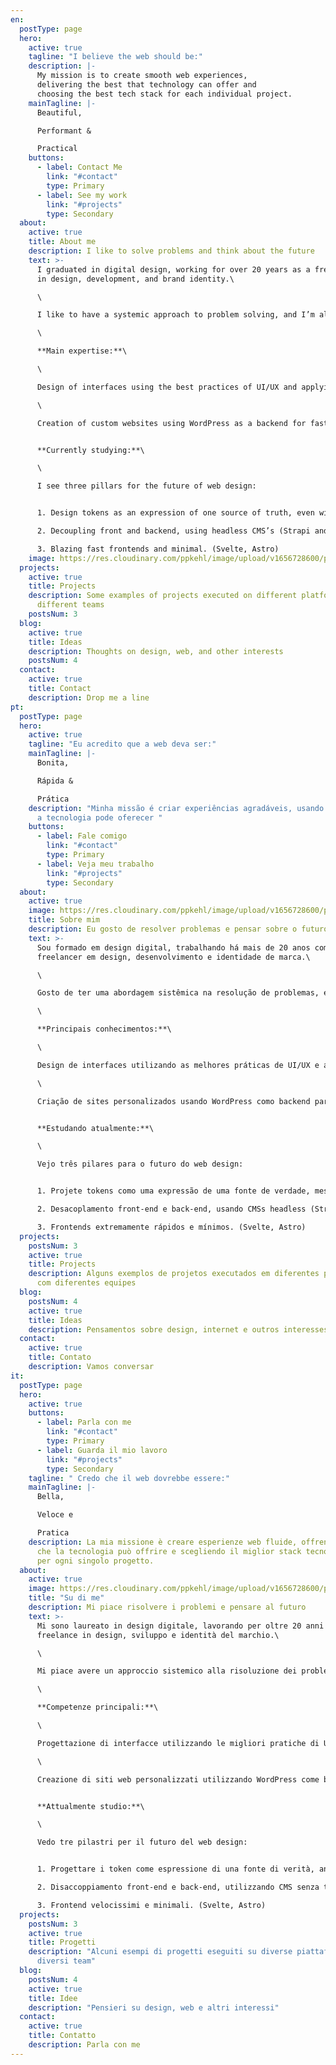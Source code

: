 ```yaml
---
en:
  postType: page
  hero:
    active: true
    tagline: "I believe the web should be:"
    description: |-
      My mission is to create smooth web experiences, 
      delivering the best that technology can offer and 
      choosing the best tech stack for each individual project.
    mainTagline: |-
      Beautiful,

      Performant &

      Practical
    buttons:
      - label: Contact Me
        link: "#contact"
        type: Primary
      - label: See my work
        link: "#projects"
        type: Secondary
  about:
    active: true
    title: About me
    description: I like to solve problems and think about the future
    text: >-
      I graduated in digital design, working for over 20 years as a freelancer
      in design, development, and brand identity.\

      \

      I like to have a systemic approach to problem solving, and I’m always studying what is new in the field of technology.\

      \

      **Main expertise:**\

      \

      Design of interfaces using the best practices of UI/UX and applying the concept of design tokens for scalable development in different platforms/products.\

      \

      Creation of custom websites using WordPress as a backend for fast and efficient results.


      **Currently studying:**\

      \

      I see three pillars for the future of web design:


      1. Design tokens as an expression of one source of truth, even within small teams (Style Dictionary).

      2. Decoupling front and backend, using headless CMS’s (Strapi and other headless CMS’s)

      3. Blazing fast frontends and minimal. (Svelte, Astro)
    image: https://res.cloudinary.com/ppkehl/image/upload/v1656728600/pedro-kehl-400_xd6bmu.png
  projects:
    active: true
    title: Projects
    description: Some examples of projects executed on different platforms with
      different teams
    postsNum: 3
  blog:
    active: true
    title: Ideas
    description: Thoughts on design, web, and other interests
    postsNum: 4
  contact:
    active: true
    title: Contact
    description: Drop me a line
pt:
  postType: page
  hero:
    active: true
    tagline: "Eu acredito que a web deva ser:"
    mainTagline: |-
      Bonita,

      Rápida &

      Prática
    description: "Minha missão é criar experiências agradáveis, usando o melhor que
      a tecnologia pode oferecer "
    buttons:
      - label: Fale comigo
        link: "#contact"
        type: Primary
      - label: Veja meu trabalho
        link: "#projects"
        type: Secondary
  about:
    active: true
    image: https://res.cloudinary.com/ppkehl/image/upload/v1656728600/pedro-kehl-400_xd6bmu.png
    title: Sobre mim
    description: Eu gosto de resolver problemas e pensar sobre o futuro
    text: >-
      Sou formado em design digital, trabalhando há mais de 20 anos como
      freelancer em design, desenvolvimento e identidade de marca.\

      \

      Gosto de ter uma abordagem sistêmica na resolução de problemas, e estou sempre estudando o que há de novo na área de tecnologia.\

      \

      **Principais conhecimentos:**\

      \

      Design de interfaces utilizando as melhores práticas de UI/UX e aplicando o conceito de design tokens para desenvolvimento escalável em diferentes plataformas/produtos.\

      \

      Criação de sites personalizados usando WordPress como backend para resultados rápidos e eficientes.


      **Estudando atualmente:**\

      \

      Vejo três pilares para o futuro do web design:


      1. Projete tokens como uma expressão de uma fonte de verdade, mesmo dentro de equipes pequenas (Style Dictionary).

      2. Desacoplamento front-end e back-end, usando CMSs headless (Strapi e outros CMSs headless)

      3. Frontends extremamente rápidos e mínimos. (Svelte, Astro)
  projects:
    postsNum: 3
    active: true
    title: Projects
    description: Alguns exemplos de projetos executados em diferentes plataformas
      com diferentes equipes
  blog:
    postsNum: 4
    active: true
    title: Ideas
    description: Pensamentos sobre design, internet e outros interesses
  contact:
    active: true
    title: Contato
    description: Vamos conversar
it:
  postType: page
  hero:
    active: true
    buttons:
      - label: Parla con me
        link: "#contact"
        type: Primary
      - label: Guarda il mio lavoro
        link: "#projects"
        type: Secondary
    tagline: " Credo che il web dovrebbe essere:"
    mainTagline: |-
      Bella,

      Veloce e

      Pratica
    description: La mia missione è creare esperienze web fluide, offrendo il meglio
      che la tecnologia può offrire e scegliendo il miglior stack tecnologico
      per ogni singolo progetto.
  about:
    active: true
    image: https://res.cloudinary.com/ppkehl/image/upload/v1656728600/pedro-kehl-400_xd6bmu.png
    title: "Su di me"
    description: Mi piace risolvere i problemi e pensare al futuro
    text: >-
      Mi sono laureato in design digitale, lavorando per oltre 20 anni come
      freelance in design, sviluppo e identità del marchio.\

      \

      Mi piace avere un approccio sistemico alla risoluzione dei problemi e studio sempre le novità nel campo della tecnologia.\

      \

      **Competenze principali:**\

      \

      Progettazione di interfacce utilizzando le migliori pratiche di UI/UX e applicando il concetto di design token per lo sviluppo scalabile in diverse piattaforme/prodotti.\

      \

      Creazione di siti web personalizzati utilizzando WordPress come backend per risultati veloci ed efficienti.


      **Attualmente studio:**\

      \

      Vedo tre pilastri per il futuro del web design:


      1. Progettare i token come espressione di una fonte di verità, anche all'interno di piccoli team (Dizionario di stile).

      2. Disaccoppiamento front-end e back-end, utilizzando CMS senza testa (Strapi e altri CMS senza testa)

      3. Frontend velocissimi e minimali. (Svelte, Astro)
  projects:
    postsNum: 3
    active: true
    title: Progetti
    description: "Alcuni esempi di progetti eseguiti su diverse piattaforme con
      diversi team"
  blog:
    postsNum: 4
    active: true
    title: Idee
    description: "Pensieri su design, web e altri interessi"
  contact:
    active: true
    title: Contatto
    description: Parla con me
---
```

